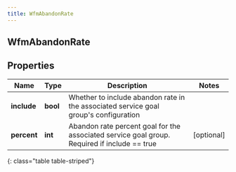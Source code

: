 ```yaml
---
title: WfmAbandonRate
---
```

## WfmAbandonRate

## Properties

|Name | Type | Description | Notes|
|------------ | ------------- | ------------- | -------------|
| **include** | **bool** | Whether to include abandon rate in the associated service goal group&#39;s configuration | |
| **percent** | **int** | Abandon rate percent goal for the associated service goal group. Required if include == true | [optional] |
{: class="table table-striped"}


